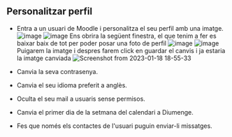## Personalitzar perfil

* Entra a un usuari de Moodle i personalitza el seu perfil amb una imatge.
![image](https://user-images.githubusercontent.com/114423396/213256262-f056f259-2b85-4809-9da4-79d0dc159a4d.png)
![image](https://user-images.githubusercontent.com/114423396/213256317-7ac6a0b4-6485-484a-8de7-5f46d08c9281.png)
Ens obrira la següent finestra, el que tenim a fer es baixar baix de tot per poder posar una foto de perfil
![image](https://user-images.githubusercontent.com/114423396/213256793-c01f9794-5685-4a63-a405-b8d74fd8b046.png)
![image](https://user-images.githubusercontent.com/114423396/213257118-a03affb1-470e-4eb4-bf75-d712193617ca.png)
Puigarem la imatge i despres farem click en guardar el canvis i ja estaria la imatge canviada
![Screenshot from 2023-01-18 18-55-33](https://user-images.githubusercontent.com/114423396/213257986-a6fa2a2b-55d6-4a4c-8962-1eb62c1c4c63.png)

* Canvia la seva contrasenya.
* Canvia el seu idioma preferit a anglès.
* Oculta el seu mail a usuaris sense permisos.
* Canvia el primer dia de la setmana del calendari a Diumenge.
* Fes que només els contactes de l'usuari puguin enviar-li missatges.
